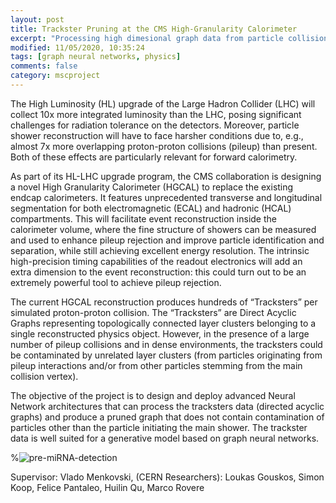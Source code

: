 ```yaml
---
layout: post
title: Trackster Pruning at the CMS High-Granularity Calorimeter 
excerpt: "Processing high dimesional graph data from particle collisions in LHC"
modified: 11/05/2020, 10:35:24
tags: [graph neural networks, physics]
comments: false
category: mscproject
---
```


The High Luminosity (HL) upgrade of the Large Hadron Collider (LHC) will collect 10x more integrated luminosity than the LHC, posing significant challenges for radiation tolerance on the detectors. Moreover, particle shower reconstruction will have to face harsher conditions due to, e.g., almost 7x more overlapping proton-proton collisions (pileup) than present. Both of these effects are particularly relevant for forward calorimetry. 

As part of its HL-LHC upgrade program, the CMS collaboration is designing a novel High Granularity Calorimeter (HGCAL) to replace the existing endcap calorimeters. It features unprecedented transverse and longitudinal segmentation for both electromagnetic (ECAL) and hadronic (HCAL) compartments. This will facilitate event reconstruction inside the calorimeter volume, where the fine structure of showers can be measured and used to enhance pileup rejection and improve particle identification and separation, while still achieving excellent energy resolution. The intrinsic high-precision timing capabilities of the readout electronics will add an extra dimension to the event reconstruction: this could turn out to be an extremely powerful tool to achieve pileup rejection. 

The current HGCAL reconstruction produces hundreds of “Tracksters” per simulated proton-proton collision. The “Tracksters” are Direct Acyclic Graphs representing topologically connected layer clusters belonging to a single reconstructed physics object. However, in the presence of a large number of pileup collisions and in dense environments, the tracksters could be contaminated by unrelated layer clusters (from particles originating from pileup interactions and/or from other particles stemming from the main collision vertex). 

The objective of the project is to design and deploy advanced Neural Network architectures that can process the tracksters data (directed acyclic graphs) and produce a pruned graph that does not contain contamination of particles other than the particle initiating the main shower. The trackster data is well suited for a generative model based on graph neural networks.


%![pre-miRNA-detection](../../images/posts/mirna-detect.png)

Supervisor: Vlado Menkovski, (CERN Researchers): Loukas Gouskos, Simon Koop, Felice Pantaleo, Huilin Qu, Marco Rovere



